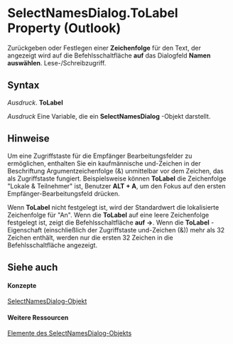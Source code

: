 
# SelectNamesDialog.ToLabel Property (Outlook)

Zurückgeben oder Festlegen einer  **Zeichenfolge** für den Text, der angezeigt wird auf die Befehlsschaltfläche **auf** das Dialogfeld **Namen auswählen**. Lese-/Schreibzugriff.


## Syntax

 _Ausdruck_. **ToLabel**

 _Ausdruck_ Eine Variable, die ein **SelectNamesDialog** -Objekt darstellt.


## Hinweise

Um eine Zugriffstaste für die Empfänger Bearbeitungsfelder zu ermöglichen, enthalten Sie ein kaufmännische und-Zeichen in der Beschriftung Argumentzeichenfolge (&amp;) unmittelbar vor dem Zeichen, das als Zugriffstaste fungiert. Beispielsweise können  **ToLabel** die Zeichenfolge "Lokale &amp; Teilnehmer" ist, Benutzer **ALT + A**, um den Fokus auf den ersten Empfänger-Bearbeitungsfeld drücken.

Wenn  **ToLabel** nicht festgelegt ist, wird der Standardwert die lokalisierte Zeichenfolge für "An". Wenn die **ToLabel** auf eine leere Zeichenfolge festgelegt ist, zeigt die Befehlsschaltfläche **auf** **->**. Wenn die  **ToLabel** -Eigenschaft (einschließlich der Zugriffstaste und-Zeichen (&amp;)) mehr als 32 Zeichen enthält, werden nur die ersten 32 Zeichen in die Befehlsschaltfläche angezeigt.


## Siehe auch


#### Konzepte


[SelectNamesDialog-Objekt](1522736a-3cad-9f1c-4da9-b52a3a01731c.md)
#### Weitere Ressourcen


[Elemente des SelectNamesDialog-Objekts](http://msdn.microsoft.com/library/0f5546af-f89a-8a8b-ced9-a2d646bf9634%28Office.15%29.aspx)